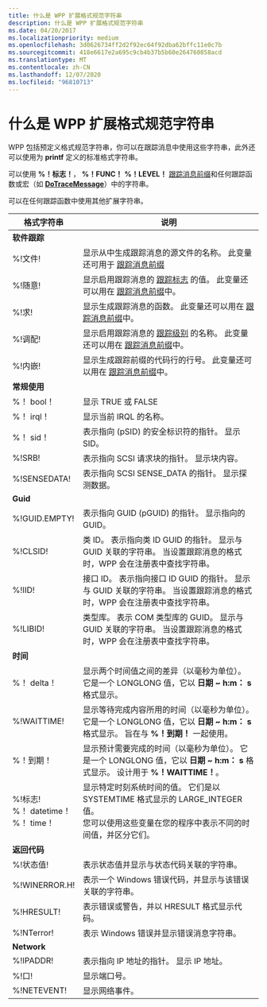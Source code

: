 ```yaml
---
title: 什么是 WPP 扩展格式规范字符串
description: 什么是 WPP 扩展格式规范字符串
ms.date: 04/20/2017
ms.localizationpriority: medium
ms.openlocfilehash: 3d0626734ff2d2f92ec64f92dba62bffc11e0c7b
ms.sourcegitcommit: 418e6617e2a695c9cb4b37b5b60e264760858acd
ms.translationtype: MT
ms.contentlocale: zh-CN
ms.lasthandoff: 12/07/2020
ms.locfileid: "96810713"
---
```

# <a name="what-are-the-wpp-extended-format-specification-strings"></a>什么是 WPP 扩展格式规范字符串

WPP 包括预定义格式规范字符串，你可以在跟踪消息中使用这些字符串，此外还可以使用为 **printf** 定义的标准格式字符串。

可以使用 **%！标志！**， **%！FUNC！** **%！LEVEL！** [跟踪消息前缀](trace-message-prefix.md)和任何跟踪函数或宏（如 [**DoTraceMessage**](/previous-versions/windows/hardware/previsioning-framework/ff544918(v=vs.85))）中的字符串。

可以在任何跟踪函数中使用其他扩展字符串。

|格式字符串|说明|
|----|----|
|**软件跟踪**| |
|%!文件!|显示从中生成跟踪消息的源文件的名称。 此变量还可用于 [跟踪消息前缀](trace-message-prefix.md)|.
|%!随意!|显示启用跟踪消息的 [跟踪标志](trace-flags.md) 的值。 此变量还可以用在  [跟踪消息前缀](trace-message-prefix.md)中。|
|%!求!|显示生成跟踪消息的函数。 此变量还可以用在 [跟踪消息前缀](trace-message-prefix.md)中。|
|%!调配!|显示启用跟踪消息的 [跟踪级别](trace-level.md)  的名称。 此变量还可以用在 [跟踪消息前缀](trace-message-prefix.md)中。|
|%!内嵌!|显示生成跟踪前缀的代码行的行号。 此变量还可以用在 [跟踪消息前缀](trace-message-prefix.md)中。|
|**常规使用**| |
|%！ bool！|显示 TRUE 或 FALSE|
|%！ irql！|显示当前 IRQL 的名称。|
|%！ sid！|表示指向 (pSID) 的安全标识符的指针。 显示 SID。|
|%!SRB!|表示指向 SCSI 请求块的指针。 显示块内容。|
|%!SENSEDATA!|表示指向 SCSI SENSE_DATA 的指针。 显示探测数据。|
|**Guid**| |
|%!GUID.EMPTY!|表示指向 GUID (pGUID) 的指针。 显示指向的 GUID。|
|%!CLSID!|类 ID。 表示指向类 ID GUID 的指针。 显示与 GUID 关联的字符串。 当设置跟踪消息的格式时，WPP 会在注册表中查找字符串。|
|%!IID!|接口 ID。 表示指向接口 ID GUID 的指针。 显示与 GUID 关联的字符串。 当设置跟踪消息的格式时，WPP 会在注册表中查找字符串。|
|%!LIBID!|类型库。 表示 COM 类型库的 GUID。 显示与 GUID 关联的字符串。 当设置跟踪消息的格式时，WPP 会在注册表中查找字符串。|
|**时间**| |
|%！ delta！|显示两个时间值之间的差异（以毫秒为单位）。 它是一个 LONGLONG 值，它以 **日期 ~ h:m： s** 格式显示。|
|%!WAITTIME!|显示等待完成内容所用的时间（以毫秒为单位）。 它是一个 LONGLONG 值，它以 **日期 ~ h:m： s** 格式显示。 旨在与 **%！到期！** 一起使用。|
|%！到期！|显示预计需要完成的时间（以毫秒为单位）。 它是一个 LONGLONG 值，它以 **日期 ~ h:m： s** 格式显示。 设计用于 **%！WAITTIME！**。|
|%!标志! </br>%！ datetime！ </br> %！ time！|显示特定时刻系统时间的值。 它们是以 SYSTEMTIME 格式显示的 LARGE_INTEGER 值。</br>您可以使用这些变量在您的程序中表示不同的时间值，并区分它们。|
|**返回代码**| |
|%!状态值!|表示状态值并显示与状态代码关联的字符串。|
|%!WINERROR.H!|表示一个 Windows 错误代码，并显示与该错误关联的字符串。|
|%!HRESULT!|表示错误或警告，并以 HRESULT 格式显示代码。|
|%!NTerror!|表示 Windows 错误并显示错误消息字符串。|
|**Network**| |
|%!IPADDR!|表示指向 IP 地址的指针。 显示 IP 地址。|
|%!口!|显示端口号。|
|%!NETEVENT!|显示网络事件。|

